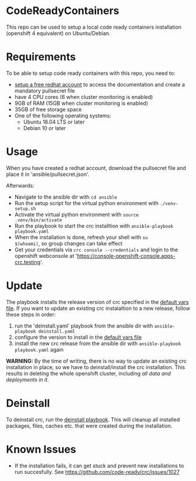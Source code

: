# CodeReadyContainers
This repo can be used to setup a local code ready containers installation (openshift 4 equivalent) on Ubuntu/Debian.

# Requirements
To be able to setup code ready containers with this repo, you need to:
* [setup a free redhat account](https://www.google.com/url?sa=t&rct=j&q=&esrc=s&source=web&cd=&cad=rja&uact=8&ved=2ahUKEwjGw8bPx9L3AhUNCewKHT11D7EQFnoECAYQAQ&url=https%3A%2F%2Fwww.redhat.com%2Fwapps%2Fugc%2Fregister.html&usg=AOvVaw0XN5agOwobjJWWJmiitUP7) to access the documentation and create a mandatory pullsecret file
* have 4 CPU cores (6 when cluster monitoring is enabled)
* 9GB of RAM (15GB when cluster monitoring is enabled)
* 35GB of free storage space
* One of the following operating systems:
    - Ubuntu 18.04 LTS or later
    - Debian 10 or later
# Usage
When you have created a redhat account, download the pullsecret file and place it in 'ansible/pullsecret.json'.

Afterwards:
  * Navigate to the ansible dir with <code>cd ansible</code>
  * Run the setup script for the virtual python environment with <code>./venv-setup.sh</code>
  * Activate the virtual python environment with <code>source .venv/bin/activate</code>
  * Run the playbook to start the crc installtion with <code>ansible-playbook playbook.yaml</code>
  * When the installation is done, refresh your shell with <code>su $(whoami)</code>, so group changes can take effect
  * Get your credentials via <code>crc console --credentials</code> and login to the openshift webconsole at 'https://console-openshift-console.apps-crc.testing'.

# Update
The playbook installs the release version of crc specified in the [default vars file](ansible/roles/download_install_crc/defaults/main.yml). If you want to update an existing crc instalaltion to a new release, follow these steps in order:

1. run the 'deinstall.yaml' playbook from the ansible dir with <code>ansible-playbook deinstall.yaml</code>
2. configure the version to install in the [default vars file](ansible/roles/download_install_crc/defaults/main.yml)
3. install the new crc release from the ansible dir with <code>ansible-playbook playbook.yaml</code> again

**WARNING:** By the time of writing, there is no way to update an existing crc installation in place, so we have to deinstall/install the crc installation. This results in deleting the whole openshift cluster, including *all data and deployments in it*.

# Deinstall
To deinstall crc, run the [deinstall playbook](ansible/deinstall.yaml). This will cleanup all installed packages, files, caches etc. that were created during the installation.

# Known Issues
* If the installation fails, it can get stuck and prevent new installations to run succesfully. See https://github.com/code-ready/crc/issues/1027
